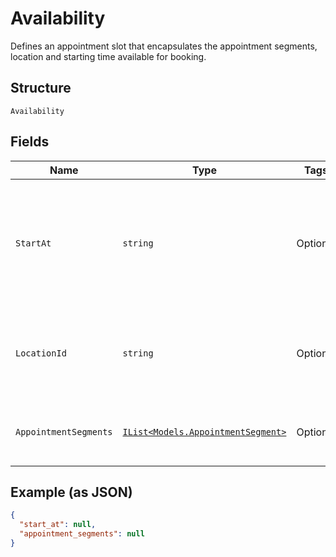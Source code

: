 
# Availability

Defines an appointment slot that encapsulates the appointment segments, location and starting time available for booking.

## Structure

`Availability`

## Fields

| Name | Type | Tags | Description |
|  --- | --- | --- | --- |
| `StartAt` | `string` | Optional | The RFC 3339 timestamp specifying the beginning time of the slot available for booking. |
| `LocationId` | `string` | Optional | The ID of the location available for booking.<br>**Constraints**: *Maximum Length*: `32` |
| `AppointmentSegments` | [`IList<Models.AppointmentSegment>`](../../doc/models/appointment-segment.md) | Optional | The list of appointment segments available for booking |

## Example (as JSON)

```json
{
  "start_at": null,
  "appointment_segments": null
}
```

